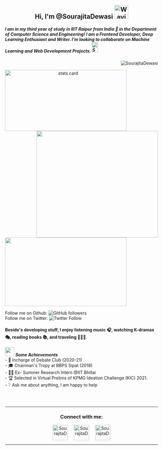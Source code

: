 <h2 align="center"> Hi, I'm @SourajitaDewasi <img src="https://raw.githubusercontent.com/nixin72/nixin72/master/wave.gif" alt="Waving hand animated gif"
         height="45"
         width="45" /></h2>
       
<h5>
I am in my third year of study in IIIT Raipur from India 📍 in the Department of Computer Science and Engineering! I am a Frontend Developer, Deep Learning Enthusiast and Writer. I’m looking to collaborate on Machine Learning and Web Development Projects. <img src="https://github.com/kohler/gifsicle/blob/master/logo.gif" alt="SourajitaDewasi"
         height="35"
         width="20" />
</h5>
<p align="right"> <img src="https://komarev.com/ghpvc/?username=SourajitaDewasi&label=Profile%20views&color=0e75b6&style=flat" alt="SourajitaDewasi" /> </p>
<p>
<a align= "center" href="https://github.com/SourajitaDewasi">
<img alt= "stats card" height="200px" width="400" src="https://github-readme-streak-stats.herokuapp.com/?user=SourajitaDewasi&theme=radical">
<img align="right" height="350" width="400" src="https://data.whicdn.com/images/222319615/original.gif" /> </a>
</p>
<img height="225px" width="400" src="https://github-readme-stats.vercel.app/api?username=SourajitaDewasi&count_private=true&theme=radical&show_icons=true" />

Follow me on Github: ![GitHub followers](https://img.shields.io/github/followers/SourajitaDewasi?label=Follow&style=social)
<br>Follow me on Twitter: ![Twitter Follow](https://img.shields.io/twitter/follow/SourajitaD?label=Follow&style=social)  
         
<h4> Beside's developing stuff, I enjoy listening music 🎧, watching K-dramas🎭, reading books 📚, and traveling 🚵🏾‍♂️. </h4>

<img src="https://media.giphy.com/media/ObNTw8Uzwy6KQ/giphy.gif" width="30px">&nbsp;***Some Achievements***
<br>- 💭 Incharge of Debate Club (2020-21)
<br>- 🎓 Chairman's Tropy at BBPS Sipat (2018)
<br>- 👨‍💻 Ex- Summer Research Intern @IIT Bhillai
<br>- 🏆 Selected in Virtual Prelims of KPMG Ideation Challenge (KIC) 2021.
<br>- ❔ Ask me about anything, I am happy to help
</hr>
<br><br>

<hr>
<h3 align="center">Connect with me:</h3>
<p align="center">
<a href="https://twitter.com/SourajitaD" target="blank"><img align="center" src="https://cdn-icons-png.flaticon.com/512/124/124021.png" alt="SourajitaD" height="50" width="50" /></a> &nbsp;&nbsp;&nbsp;
<a href="https://www.linkedin.com/in/sourajita-dewasi-52b3b4193/" target="blank"><img align="center" src="https://cdn-icons-png.flaticon.com/512/174/174857.png" alt="SourajitaD" height="50" width="50" /></a>&nbsp;&nbsp;&nbsp;&nbsp;
<a href="https://www.yourquote.in/sourajita-d-smae/quotes" target="blank"><img align="center" src="https://www.yourquote.in/icon512.png" alt="SourajitaD" height="50" width="50" /></a>
</p>
</hr>

<hr>
<!---
SourajitaDewasi/SourajitaDewasi is a ✨ special ✨ repository because its `README.md` (this file) appears on your GitHub profile.
You can click the Preview link to take a look at your changes.
--->
